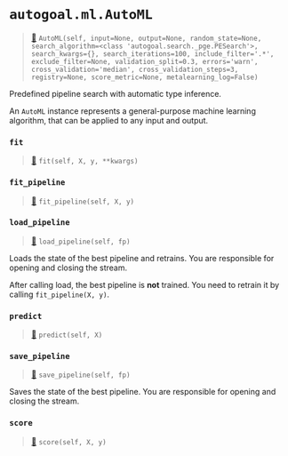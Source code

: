 # `autogoal.ml.AutoML`

> [📝](https://github.com/autogal/autogoal/blob/master/autogoal/ml/_automl.py#L28)
> `AutoML(self, input=None, output=None, random_state=None, search_algorithm=<class 'autogoal.search._pge.PESearch'>, search_kwargs={}, search_iterations=100, include_filter='.*', exclude_filter=None, validation_split=0.3, errors='warn', cross_validation='median', cross_validation_steps=3, registry=None, score_metric=None, metalearning_log=False)`

Predefined pipeline search with automatic type inference.

An `AutoML` instance represents a general-purpose machine learning
algorithm, that can be applied to any input and output.
### `fit`

> [📝](https://github.com/autogoal/autogoal/blob/master/autogoal/ml/_automl.py#L83)
> `fit(self, X, y, **kwargs)`

### `fit_pipeline`

> [📝](https://github.com/autogoal/autogoal/blob/master/autogoal/ml/_automl.py#L114)
> `fit_pipeline(self, X, y)`

### `load_pipeline`

> [📝](https://github.com/autogoal/autogoal/blob/master/autogoal/ml/_automl.py#L133)
> `load_pipeline(self, fp)`

Loads the state of the best pipeline and retrains.
You are responsible for opening and closing the stream.

After calling load, the best pipeline is **not** trained.
You need to retrain it by calling `fit_pipeline(X, y)`.
### `predict`

> [📝](https://github.com/autogoal/autogoal/blob/master/autogoal/ml/_automl.py#L188)
> `predict(self, X)`

### `save_pipeline`

> [📝](https://github.com/autogoal/autogoal/blob/master/autogoal/ml/_automl.py#L122)
> `save_pipeline(self, fp)`

Saves the state of the best pipeline.
You are responsible for opening and closing the stream.
### `score`

> [📝](https://github.com/autogoal/autogoal/blob/master/autogoal/ml/_automl.py#L145)
> `score(self, X, y)`

